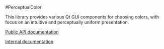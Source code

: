 <!--
SPDX-License-Identifier: MIT

Copyright (c) 2020 Lukas Sommer sommerluk@gmail.com

Permission is hereby granted, free of charge, to any person
obtaining a copy of this software and associated documentation
files (the "Software"), to deal in the Software without
restriction, including without limitation the rights to use,
copy, modify, merge, publish, distribute, sublicense, and/or sell
copies of the Software, and to permit persons to whom the
Software is furnished to do so, subject to the following
conditions:

The above copyright notice and this permission notice shall be
included in all copies or substantial portions of the Software.

THE SOFTWARE IS PROVIDED "AS IS", WITHOUT WARRANTY OF ANY KIND,
EXPRESS OR IMPLIED, INCLUDING BUT NOT LIMITED TO THE WARRANTIES
OF MERCHANTABILITY, FITNESS FOR A PARTICULAR PURPOSE AND
NONINFRINGEMENT. IN NO EVENT SHALL THE AUTHORS OR COPYRIGHT
HOLDERS BE LIABLE FOR ANY CLAIM, DAMAGES OR OTHER LIABILITY,
WHETHER IN AN ACTION OF CONTRACT, TORT OR OTHERWISE, ARISING
FROM, OUT OF OR IN CONNECTION WITH THE SOFTWARE OR THE USE OR
OTHER DEALINGS IN THE SOFTWARE.
-->

#PerceptualColor

This library provides various Qt GUI components for choosing colors, with focus on an intuitive and perceptually uniform presentation.

[Public API documentation](https://sommerluk.github.io/perceptualcolor/doc/publicapi/html/index.html)

[Internal documentation](https://sommerluk.github.io/perceptualcolor/doc/publicapiandinternals/html/index.html)